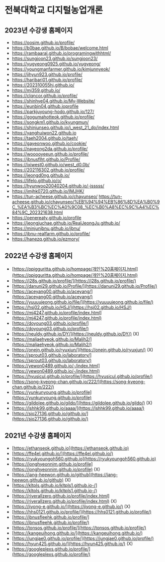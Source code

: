 # 전북대학교 디지털농업개론

## 2023년 수강생 홈페이지

* https://oosim.github.io/profile/
* https://b0bae.github.io/B/bobae/welcome.html
* https://rambaaral.github.io/programingwithhtml/
* https://sungjoon23.github.io/sungjoon23/
* https://yugyeong0925.github.io/yugyeong/
* https://youngmanfarmer.github.io/kimjunnyeok/
* https://jihyun923.github.io/profile/
* https://haribari01.github.io/profile/
* https://202310055hj.github.io/
* https://mj359.github.io/
* https://clqncor.github.io/profile/
* https://shinhye04.github.io/My-Website/
* https://eunbin04.github.ioprofile
* https://parkjuyoung-hodo.github.io/127/
* https://gogumahotteok.github.io/profile/
* https://songkm1.github.io/kyungmun/
* https://shinjunseo.github.io/j_west_21_do/index.html
* https://yanghuiwon22.github.io
* https://taeh2004.github.io/taeh/
* https://gayeonwoo.github.io/cookie/
* https://nayeong2da.github.io/profile/
* https://wooooyeeun.github.io/profile/
* https://jbnusflht.github.io/Profile/
* https://ixiwest0.github.io/west_d0.0b/
* https://202116302.github.io/profile/
* https://jeongd0ng.github.io/
* https://lifelo.github.io/o/
* https://hyunwoo20040204.github.io/-jsssss/
* https://imjhk0720.github.io/IMJHK/
* https://tun-acheese.github.io/chayunseo/
https://tun-acheese.github.io/chayunseo/%EB%94%94%EB%86%8D%EA%B0%9C_%EA%B3%BC%EC%A0%9C08_%EC%B0%A8%EC%9C%A4%EC%84%9C_202321638.html
* https://oenereaty.github.io/profile
* https://jeongjuchae.github.io/RealJeongJu.github.io/
* https://minjunjbnu.github.io/jbnu/
* https://jbnu-realfarm.github.io/profile/
* https://hanezq.github.io/ezmory/

## 2022년 수강생 홈페이지

* [https://ppigguritta.github.io/hompage/개인%20홈페이지.html](https://ppigguritta.github.io/hompage/개인%20홈페이지.html)
* [https://j28s.github.io/profile/](https://j28s.github.io/profile/)
* [https://danuni29.github.io/Profile/](https://danuni29.github.io/Profile/)
* [https://aceyang00.github.io/aceyang/](https://aceyang00.github.io/aceyang/)
* [https://yuuuujeong.github.io/file/](https://yuuuujeong.github.io/file/)
* [https://hsj02.github.io/HSJ/](https://hsj02.github.io/HSJ/)
* [https://mj4247.github.io/profile/index.html](https://mj4247.github.io/profile/index.html)
* [https://doyoung03.github.io/profile/](https://doyoung03.github.io/profile/)
* [https://neuldy.github.io/DY/](https://neuldy.github.io/DY/) (X)
* [https://maljaehyeok.github.io/Maljh2/](https://maljaehyeok.github.io/Maljh2/)
* [https://onejn.github.io/ryuxjun/](https://onejn.github.io/ryuxjun/) (X)
* [https://sprout03.github.io/laboratory/](https://sprout03.github.io/laboratory/)
* [https://yewon0489.github.io/-/index.html](https://yewon0489.github.io/-/index.html)
* [https://hyusicul.github.io/profile/](https://hyusicul.github.io/profile/)
* [https://song-kyeong-chan.github.io/222/](https://song-kyeong-chan.github.io/222/)
* [https://yunkunyoung.github.io/profile](https://yunkunyoung.github.io/profile)
* [https://gildolee.github.io/gildo/](https://gildolee.github.io/gildo/) (X)
* [https://lshhk99.github.io/aaaa/](https://lshhk99.github.io/aaaa/)
* [https://sjo27136.github.io/github.io/](https://sjo27136.github.io/github.io/)

## 2021년 수강생 홈페이지

* [https://ethanseok.github.io](https://ethanseok.github.io)
* [https://ffe4el.github.io/](https://ffe4el.github.io/)
* [https://ryukyoungoh560.github.io](https://ryukyoungoh560.github.io)
* [https://jonghyeonnim.github.io/profile](https://jonghyeonnim.github.io/profile) (X)
* [https://jang-heewon.github.io/github](https://jang-heewon.github.io/github) (X)
* [https://kltpls.github.io/kltpls1.github.io-/](https://kltpls.github.io/kltpls1.github.io-/)
* [https://riverallzero.github.io/profile/index.html](https://riverallzero.github.io/profile/index.html) (X)
* [https://jiyong-e.github.io/](https://jiyong-e.github.io/) (X)
* [https://hhs0121.github.io/profile/](https://hhs0121.github.io/profile/)
* [https://jbnusfleehk.github.io/profile/](https://jbnusfleehk.github.io/profile/)
* [https://tonsos.github.io/profile/](https://tonsos.github.io/profile/)
* [https://kangeuihong.github.io/](https://kangeuihong.github.io/)
* [https://jungjae0.github.io/profile/](https://jungjae0.github.io/profile/)
* [https://hyun425.github.io/](https://hyun425.github.io/) (X)
* [https://googleplexs.github.io/profile/](https://googleplexs.github.io/profile/)
